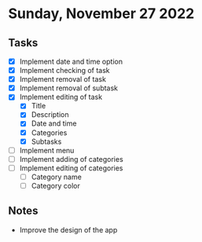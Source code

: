 # Sunday, November 27 2022

## Tasks

-   [x] Implement date and time option
-   [x] Implement checking of task
-   [x] Implement removal of task
-   [x] Implement removal of subtask
-   [x] Implement editing of task
    -   [x] Title
    -   [x] Description
    -   [x] Date and time
    -   [x] Categories
    -   [x] Subtasks
-   [ ] Implement menu
-   [ ] Implement adding of categories
-   [ ] Implement editing of categories
    -   [ ] Category name
    -   [ ] Category color

## Notes

-   Improve the design of the app
